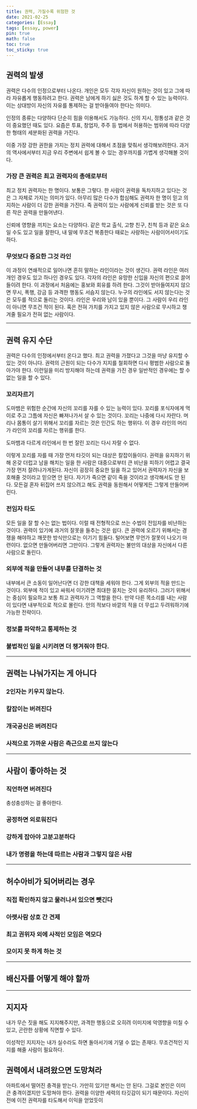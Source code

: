 ```yaml
---
title: 권력, 가질수록 위험한 것
date: 2021-02-25
categories: [Essay]
tags: [essay, power]
pin: true
math: false
toc: true
toc_sticky: true
---
```


## __권력의 발생__

권력은 다수의 인정으로부터 나온다. 개인은 모두 각자 자신이 원하는 것이 있고 그에 따라 자유롭게 행동하려고 한다. 권력은 남에게 하기 싫은 것도 하게 할 수 있는 능력이다. 이는 상대방이 자신의 자유를 통제하는 걸 받아들여야 한다는 의미다.

인정의 종류는 다양하다 단순히 힘을 이용해서도 가능하다. 신의 지시, 정통성과 같은 것이 중요했던 때도 있다. 요즘은 투표, 창업자, 주주 등 법에서 허용하는 범위에 따라 다양한 형태의 세분화된 권력을 가진다.

이중 가장 강한 권한을 가지는 정치 권력에 대해서 초점을 맞춰서 생각해보려한다. 과거의 역사에서부터 지금 우리 주변에서 쉽게 볼 수 있는 경우까지를 가볍게 생각해볼 것이다.

### __가장 큰 권력은 최고 권력자의 총애로부터__

최고 정치 권력자는 한 명이다. 보통은 그렇다. 한 사람이 권력을 독차지하고 있다는 것은 그 자체로 가지는 의미가 있다. 아무리 많은 다수가 합심해도 권력자 한 명이 믿고 의지하는 사람이 더 강한 권력을 가진다. 즉 권력이 있는 사람에게 신뢰를 받는 것은 또 다른 작은 권력을 만들어낸다.

신뢰에 영향을 끼치는 요소는 다양하다. 같은 학교 출식, 고향 친구, 친척 등과 같은 요소일 수도 있고 일을 잘한다, 내 말에 무조건 복종한다 때로는 사랑하는 사람이어서이기도 하다.

### __무엇보다 중요한 그것 라인__

이 과정이 연쇄적으로 일어나면 흔히 말하는 라인이라는 것이 생긴다. 권력 라인은 여러개인 경우도 있고 하나인 경우도 있다. 각자의 라인은 유망한 신입을 자신의 편으로 끌어들이려 한다. 이 과정에서 처음에는 홍보와 회유를 하려 한다. 그것이 받아들여지지 않으면 무시, 폭행, 강금 등 과격한 행동도 서슴지 않는다. 누구의 라인에도 서지 않는다는 것은 모두를 적으로 돌리는 것이다. 라인은 우리와 남이 있을 뿐이다. 그 사람이 우리 라인이 아니면 무조건 적이 된다. 혹은 전혀 가치를 가지고 있지 않은 사람으로 무시하고 챙겨줄 필요가 전혀 없는 사람이다.

***

## __권력 유지 수단__

권력은 다수의 인정에서부터 온다고 했다. 최고 권력을 가졌다고 그것을 마냥 유지할 수 있는 것이 아니다. 권력의 근원이 되는 다수가 지지를 철회하면 다시 평범한 사람으로 돌아가야 한다. 이런일을 미리 방지해야 하는데 권력을 가진 경우 일반적인 경우에는 할 수 없는 일을 할 수 있다.

### __꼬리자르기__

도마뱀은 위험한 순간에 자신의 꼬리를 자를 수 있는 능력이 있다. 꼬리를 포식자에게 먹이로 주고 그틈에 자신은 빠져나가서 살 수 있는 것이다. 꼬리는 나중에 다시 자란다. 머리나 몸통이 살기 위해서 꼬리를 자르는 것은 인간도 하는 행위다. 이 경우 라인의 머리가 라인의 꼬리를 자르는 행위를 한다.

도마뱀과 다르게 라인에서 한 번 잘린 꼬리는 다시 자랄 수 없다.

이렇게 꼬리를 자를 때 가장 먼저 타깃이 되는 대상은 칼잡이들이다. 권력을 유지하기 위해 온갖 더럽고 남을 해치는 일을 한 사람은 대중으로부터 큰 비난을 피하기 어렵고 결국 가장 먼저 잘려나가게된다. 자신이 굉장히 중요한 일을 하고 있어서 권력자가 자신을 보호해줄 것이라고 믿으면 안 된다. 자기가 죽으면 같이 죽을 것이라고 생각해서도 안 된다. 모든걸 혼자 뒤집어 쓰지 않으려고 해도 권력을 동원해서 어떻게든 그렇게 만들어버린다.

### __전임자 타도__

모든 일을 잘 할 수는 없는 법이다. 이럴 때 전형적으로 쓰는 수법이 전임자를 비난하는 것이다. 권력이 있기에 과거의 잘못을 들추는 것은 쉽다. 큰 권력에 오르기 위해서는 경쟁을 해야하고 깨끗한 방식만으로는 이기기 힘들다. 털어보면 무언가 잘못이 나오기 마련이다. 없으면 만들어버리면 그만이다. 그렇게 권력자는 불만의 대상을 자신에서 다른 사람으로 돌린다.

### __외부에 적을 만들어 내부를 단결하는 것__

내부에서 큰 소동이 일어난다면 더 강한 대책을 세워야 한다. 그게 외부의 적을 만드는 것이다. 외부에 적이 있고 싸워서 이기려면 최대한 뭉치는 것이 유리하다. 그러기 위해서는 중심이 필요하고 보통 최고 권력자가 그 역할을 한다. 만약 다른 목소리를 내는 사람이 있다면 내부적으로 적으로 몰린다. 안의 적보다 바깥의 적을 더 무섭고 두려워하기에 가능한 전략이다.

### __정보를 파악하고 통제하는 것__

### __불법적인 일을 시키려면 더 챙겨줘야 한다.__





***

## __권력는 나눠가지는 게 아니다__

### __2인자는 키우지 않는다.__

### __칼잡이는 버려진다__

### __개국공신은 버려진다__

### __사적으로 가까운 사람은 측근으로 쓰지 않는다__




***

## __사람이 좋아하는 것__

### __직언하면 버려진다__

충성충성하는 걸 좋아한다.


### __공정하면 외로워진다__

### __강하게 잡아야 고분고분하다__

### __내가 명령을 하는데 따르는 사람과 그렇지 않은 사람__




***

## __허수아비가 되어버리는 경우__

### __직접 확인하지 않고 물러나서 있으면 뺏긴다__

### __아랫사람 상호 간 견제__

### __최고 권위자 외에 사적인 모임은 역모다__

### __모이지 못 하게 하는 것__




***

## __배신자를 어떻게 해야 할까__



***

## __지지자__

내가 무슨 짓을 해도 지지해주지만, 과격한 행동으로 오히려 이미지에 악영향을 미칠 수 있고, 곤란한 상황에 직면할 수 있다.

이성적인 지지자는 내가 실수라도 하면 돌아서기에 기댈 수 없는 존재다. 무조건적인 지지를 해줄 사람이 필요하다.






## __권력에서 내려왔으면 도망쳐라__

아파트에서 떨어진 충격을 받는다. 가만히 있기만 해서는 안 된다. 그걸로 본인은 이미 큰 충격이겠지만 도망쳐야 한다. 권력을 이양한 세력의 타깃감이 되기 때문이다. 자신이 전에 이전 권력자를 타도해서 이익을 얻었듯이



